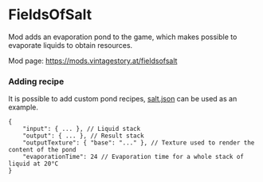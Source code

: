 # FieldsOfSalt

Mod adds an evaporation pond to the game, which makes possible to evaporate liquids to obtain resources.

Mod page: https://mods.vintagestory.at/fieldsofsalt

### Adding recipe
It is possible to add custom pond recipes, [salt.json](https://github.com/Xytabich/FieldsOfSalt/blob/master/assets/fieldsofsalt/recipes/evaporationpond/salt.json) can be used as an example.
```
{
    "input": { ... }, // Liquid stack
    "output": { ... }, // Result stack
    "outputTexture": { "base": "..." }, // Texture used to render the content of the pond
    "evaporationTime": 24 // Evaporation time for a whole stack of liquid at 20°C
}
```
